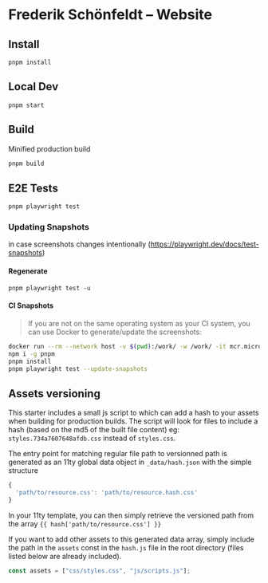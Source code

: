 # Frederik Schönfeldt – Website

## Install

```
pnpm install
```

## Local Dev

```
pnpm start
```

## Build

Minified production build

```bash
pnpm build
```

## E2E Tests

```bash
pnpm playwright test
```

### Updating Snapshots

in case screenshots changes intentionally (https://playwright.dev/docs/test-snapshots)

#### Regenerate

```test
pnpm playwright test -u
```

#### CI Snapshots

> If you are not on the same operating system as your CI system, you can use Docker to generate/update the screenshots:

```bash
docker run --rm --network host -v $(pwd):/work/ -w /work/ -it mcr.microsoft.com/playwright:v1.25.0-focal /bin/bash
npm i -g pnpm
pnpm install
pnpm playwright test --update-snapshots
```

## Assets versioning

This starter includes a small js script to which can add a hash to your assets when building for production builds.
The script will look for files to include a hash (based on the md5 of the built file content) eg: `styles.734a7607648afdb.css` instead of `styles.css`.

The entry point for matching regular file path to versionned path is generated as an 11ty global data object in `_data/hash.json` with the simple structure

```js
{
  'path/to/resource.css': 'path/to/resource.hash.css'
}
```

In your 11ty template, you can then simply retrieve the versioned path from the array `{{ hash['path/to/resource.css'] }}`

If you want to add other assets to this generated data array, simply include the path in the `assets` const in the `hash.js` file in the root directory (files listed below are already included).

```js
const assets = ["css/styles.css", "js/scripts.js"];
```

